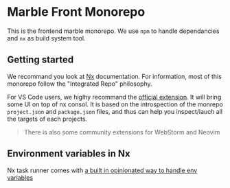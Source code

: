 # Marble Front Monorepo

This is the frontend marble monorepo. We use `npm` to handle dependancies and `nx` as build system tool.

## Getting started

We recommand you look at [Nx](https://nx.dev/) documentation. For information, most of this monorepo follow the "Integrated Repo" philosophy.

For VS Code users, we higlhy recommand the [official extension](https://nx.dev/core-features/integrate-with-editors#vscode-plugin:-nx-console). It will bring some UI on top of nx consol. It is based on the introspection of the monrepo `project.json` and `package.json` files, and thus can help you inspect/lauch all the targets of each projects.

> There is also some community extensions for WebStorm and Neovim

## Environment variables in Nx

Nx task runner comes with [a built in opinionated way to handle env variables](https://nx.dev/recipes/environment-variables/define-environment-variables)
